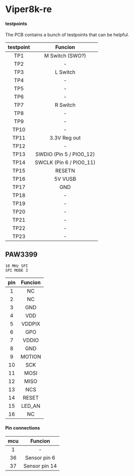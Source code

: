 # Viper8k-re

#### testpoints

The PCB contains a bunch of testpoints that can be helpful.

testpoint | Funcion
:---: | :---:
TP1 | M Switch (SWO?)
TP2 | -
TP3 | L Switch
TP4 | -
TP5 | -
TP6 | -
TP7 | R Switch
TP8 | -
TP9 | -
TP10 | -
TP11 | 3.3V Reg out
TP12 | -
TP13 | SWDIO (Pin 5 / PIO0_12)
TP14 | SWCLK (Pin 6 / PIO0_11)
TP15 | RESETN
TP16 | 5V VUSB
TP17 | GND
TP18 | -
TP19 | -
TP20 | -
TP21 | -
TP22 | -
TP23 | -

## PAW3399

```
10 MHz SPI
SPI MODE 3
```

pin | Funcion
:---: | :---:
1 | NC
2 | NC
3 | GND
4 | VDD
5 | VDDPIX
6 | GPO
7 | VDDIO
8 | GND
9 | MOTION
10 | SCK
11 | MOSI
12 | MISO
13 | NCS
14 | RESET
15 | LED_AN
16 | NC


#### Pin connections

mcu | Funcion
:---: | :---:
1 | -
36 | Sensor pin 6
37 | Sensor pin 14

